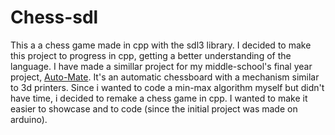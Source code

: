 # Chess-sdl
This a a chess game made in cpp with the sdl3 library. I decided to make this project to progress in cpp, getting a better understanding of the language.
I have made a simillar project for my middle-school's final year project, [Auto-Mate]([https://chromewebstore.google.com/detail/content-manager/lobbohngjkkghmganebnahlfajlahkic](https://github.com/DawidSac24/AutoMate)). It's an automatic chessboard with a mechanism similar to 3d printers. Since i wanted to code a min-max algorithm myself but didn't have time, i decided to remake a chess game in cpp. I wanted to make it easier to showcase and to code (since the initial project was made on arduino).
